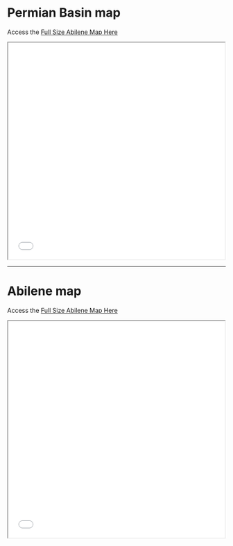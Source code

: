 # Permian Basin map
Access the [Full Size Abilene Map Here](https://ircdanielwright.github.io/pbmap.htm)
<iframe src="pbmap.htm" height="500" width="500"></iframe>

---------------------------------------------------------------------------------------

# Abilene map
Access the [Full Size Abilene Map Here](https://ircdanielwright.github.io/map.htm)
<iframe src="map.htm" height="500" width="500"></iframe>
